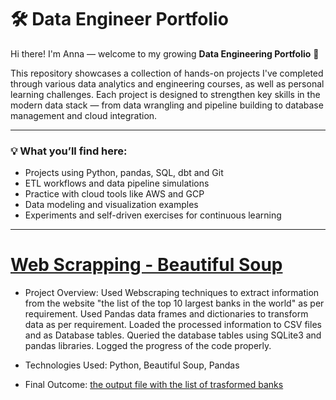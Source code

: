 # 🛠️ Data Engineer Portfolio

Hi there! I'm Anna — welcome to my growing **Data Engineering Portfolio** 🚀

This repository showcases a collection of hands-on projects I've completed through various data analytics and engineering courses, as well as personal learning challenges. Each project is designed to strengthen key skills in the modern data stack — from data wrangling and pipeline building to database management and cloud integration.

---

### 💡 What you’ll find here:

- Projects using Python, pandas, SQL, dbt and Git  
- ETL workflows and data pipeline simulations  
- Practice with cloud tools like AWS and GCP  
- Data modeling and visualization examples  
- Experiments and self-driven exercises for continuous learning  

---

# [Web Scrapping - Beautiful Soup]([https://github.com/AnnaPrus/web_scrapping/blob/main/README.md](https://github.com/AnnaPrus/web_scrapping/tree/main))

- Project Overview: Used Webscraping techniques to extract information from the website "the list of the top 10 largest banks in the world" as per requirement. Used Pandas data frames and dictionaries to transform data as per requirement. Loaded the processed information to CSV files and as Database tables. Queried the database tables using SQLite3 and pandas libraries. Logged the progress of the code properly.

- Technologies Used: Python, Beautiful Soup, Pandas

- Final Outcome: [the output file with the list of trasformed banks](https://github.com/AnnaPrus/web_scrapping/blob/main/banks_transformed.csv)



